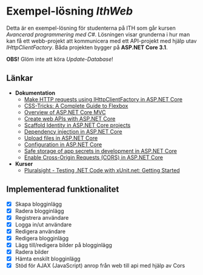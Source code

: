 # Exempel-lösning *IthWeb*
Detta är en exempel-lösning för studenterna på ITH som går kursen *Avancerad programmering med C#*. Lösningen visar grunderna i hur man kan få ett webb-projekt att kommunicera med ett API-projekt med hjälp utav *IHttpClientFactory*.
Båda projekten bygger på **ASP.NET Core 3.1**.

**OBS!** Glöm inte att köra *Update-Database*!

## Länkar
- **Dokumentation**
  - [Make HTTP requests using IHttpClientFactory in ASP.NET Core](https://docs.microsoft.com/en-us/aspnet/core/fundamentals/http-requests?view=aspnetcore-3.1)
  - [CSS-Tricks: A Complete Guide to Flexbox](https://css-tricks.com/snippets/css/a-guide-to-flexbox/)
  - [Overview of ASP.NET Core MVC](https://docs.microsoft.com/en-us/aspnet/core/mvc/overview?view=aspnetcore-3.1)
  - [Create web APIs with ASP.NET Core](https://docs.microsoft.com/en-us/aspnet/core/web-api/?view=aspnetcore-3.1)
  - [Scaffold Identity in ASP.NET Core projects](https://docs.microsoft.com/en-us/aspnet/core/security/authentication/scaffold-identity?view=aspnetcore-3.1&tabs=visual-studio)
  - [Dependency injection in ASP.NET Core](https://docs.microsoft.com/en-us/aspnet/core/fundamentals/dependency-injection?view=aspnetcore-3.1)
  - [Upload files in ASP.NET Core](https://docs.microsoft.com/en-us/aspnet/core/mvc/models/file-uploads?view=aspnetcore-3.1)
  - [Configuration in ASP.NET Core](https://docs.microsoft.com/en-us/aspnet/core/fundamentals/configuration/?view=aspnetcore-3.1)
  - [Safe storage of app secrets in development in ASP.NET Core](https://docs.microsoft.com/en-us/aspnet/core/security/app-secrets?view=aspnetcore-3.1&tabs=windows)
  - [Enable Cross-Origin Requests (CORS) in ASP.NET Core](https://docs.microsoft.com/en-us/aspnet/core/security/cors?view=aspnetcore-3.1)
- **Kurser**
  - [Pluralsight - Testing .NET Code with xUnit.net: Getting Started](https://app.pluralsight.com/library/courses/dotnet-core-testing-code-xunit-dotnet-getting-started/table-of-contents)
## Implementerad funktionalitet
- [x] Skapa blogginlägg
- [x] Radera blogginlägg
- [x] Registrera användare
- [x] Logga in/ut användare
- [x] Redigera användare
- [x] Redigera blogginlägg
- [x] Lägg till/redigera bilder på blogginlägg
- [x] Radera bilder
- [x] Hämta enskilt blogginlägg
- [x] Stöd för AJAX (JavaScript) anrop från web till api med hjälp av Cors
